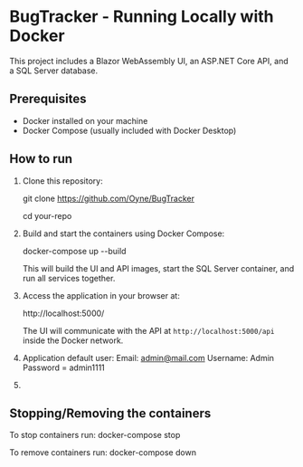 # BugTracker - Running Locally with Docker

This project includes a Blazor WebAssembly UI, an ASP.NET Core API, and a SQL Server database.

## Prerequisites

- Docker installed on your machine  
- Docker Compose (usually included with Docker Desktop)

## How to run

1. Clone this repository:

    git clone https://github.com/Oyne/BugTracker
    
    cd your-repo

3. Build and start the containers using Docker Compose:

    docker-compose up --build

    This will build the UI and API images, start the SQL Server container, and run all services together.

4. Access the application in your browser at:

    http://localhost:5000/

    The UI will communicate with the API at `http://localhost:5000/api` inside the Docker network.

5. Application default user:
Email: admin@mail.com
Username: Admin
Password = admin1111

6. 
## Stopping/Removing the containers

To stop containers run:
docker-compose stop

To remove containers run:
docker-compose down
